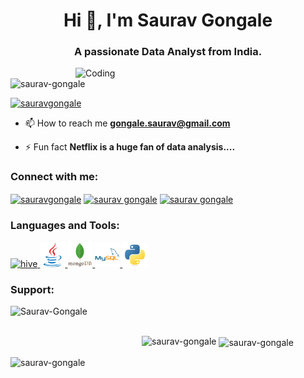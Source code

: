 <h1 align="center">Hi 👋, I'm Saurav Gongale</h1>
<h3 align="center">A passionate Data Analyst from India.</h3>
<img align="right" alt="Coding" width="400" src="https://i.pinimg.com/originals/81/17/8b/81178b47a8598f0c81c4799f2cdd4057.gif">

<p align="left"> <img src="https://komarev.com/ghpvc/?username=saurav-gongale&label=Profile%20views&color=0e75b6&style=flat" alt="saurav-gongale" /> </p>

<p align="left"> <a href="https://twitter.com/sauravgongale" target="blank"><img src="https://img.shields.io/twitter/follow/sauravgongale?logo=twitter&style=for-the-badge" alt="sauravgongale" /></a> </p>

- 📫 How to reach me **gongale.saurav@gmail.com**

- ⚡ Fun fact **Netflix is a huge fan of data analysis....**

<h3 align="left">Connect with me:</h3>
<p align="left">
<a href="https://twitter.com/sauravgongale" target="blank"><img align="center" src="https://raw.githubusercontent.com/rahuldkjain/github-profile-readme-generator/master/src/images/icons/Social/twitter.svg" alt="sauravgongale" height="30" width="40" /></a>
<a href="https://linkedin.com/in/saurav gongale" target="blank"><img align="center" src="https://raw.githubusercontent.com/rahuldkjain/github-profile-readme-generator/master/src/images/icons/Social/linked-in-alt.svg" alt="saurav gongale" height="30" width="40" /></a>
<a href="https://www.hackerrank.com/saurav gongale" target="blank"><img align="center" src="https://raw.githubusercontent.com/rahuldkjain/github-profile-readme-generator/master/src/images/icons/Social/hackerrank.svg" alt="saurav gongale" height="30" width="40" /></a>
</p>

<h3 align="left">Languages and Tools:</h3>
<p align="left"> <a href="https://hive.apache.org/" target="_blank" rel="noreferrer"> <img src="https://www.vectorlogo.zone/logos/apache_hive/apache_hive-icon.svg" alt="hive" width="40" height="40"/> </a> <a href="https://www.java.com" target="_blank" rel="noreferrer"> <img src="https://raw.githubusercontent.com/devicons/devicon/master/icons/java/java-original.svg" alt="java" width="40" height="40"/> </a> <a href="https://www.mongodb.com/" target="_blank" rel="noreferrer"> <img src="https://raw.githubusercontent.com/devicons/devicon/master/icons/mongodb/mongodb-original-wordmark.svg" alt="mongodb" width="40" height="40"/> </a> <a href="https://www.mysql.com/" target="_blank" rel="noreferrer"> <img src="https://raw.githubusercontent.com/devicons/devicon/master/icons/mysql/mysql-original-wordmark.svg" alt="mysql" width="40" height="40"/> </a> <a href="https://www.python.org" target="_blank" rel="noreferrer"> <img src="https://raw.githubusercontent.com/devicons/devicon/master/icons/python/python-original.svg" alt="python" width="40" height="40"/> </a> </p>

<h3 align="left">Support:</h3>
<p><a href="https://www.buymeacoffee.com/Saurav-Gongale"> <img align="left" src="https://cdn.buymeacoffee.com/buttons/v2/default-yellow.png" height="50" width="210" alt="Saurav-Gongale" /></a></p><br><br>

<p><img align="left" src="https://github-readme-stats.vercel.app/api/top-langs?username=saurav-gongale&show_icons=true&locale=en&layout=compact" alt="saurav-gongale" /></p>

<p>&nbsp;<img align="center" src="https://github-readme-stats.vercel.app/api?username=saurav-gongale&show_icons=true&locale=en" alt="saurav-gongale" /></p>

<p><img align="center" src="https://github-readme-streak-stats.herokuapp.com/?user=saurav-gongale&" alt="saurav-gongale" /></p>
